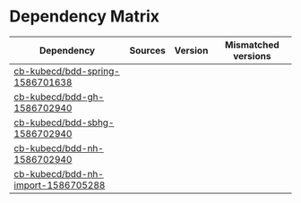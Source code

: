 # Dependency Matrix

Dependency | Sources | Version | Mismatched versions
---------- | ------- | ------- | -------------------
[cb-kubecd/bdd-spring-1586701638](https://github.com/cb-kubecd/bdd-spring-1586701638.git) |  | []() | 
[cb-kubecd/bdd-gh-1586702940](https://github.com/cb-kubecd/bdd-gh-1586702940.git) |  | []() | 
[cb-kubecd/bdd-sbhg-1586702940](https://github.com/cb-kubecd/bdd-sbhg-1586702940.git) |  | []() | 
[cb-kubecd/bdd-nh-1586702940](https://github.com/cb-kubecd/bdd-nh-1586702940.git) |  | []() | 
[cb-kubecd/bdd-nh-import-1586705288](https://github.com/cb-kubecd/bdd-nh-import-1586705288.git) |  | []() | 
